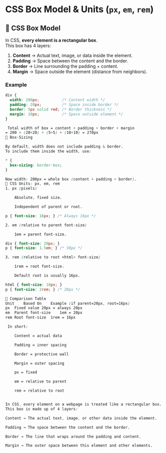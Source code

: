 #  CSS Box Model & Units (`px`, `em`, `rem`)

## 🔹 CSS Box Model
In CSS, **every element is a rectangular box**.  
This box has 4 layers:

1. **Content** → Actual text, image, or data inside the element.  
2. **Padding** → Space between the content and the border.  
3. **Border** → Line surrounding the padding + content.  
4. **Margin** → Space outside the element (distance from neighbors).





### Example
```css
div {
  width: 200px;          /* Content width */
  padding: 20px;         /* Space inside border */
  border: 5px solid red; /* Border thickness */
  margin: 10px;          /* Space outside element */
}

 Total width of box = content + padding + border + margin
= 200 + (20+20) + (5+5) + (10+10) = 270px
🔹 Box-Sizing

By default, width does not include padding & border.
To include them inside the width, use:

* {
  box-sizing: border-box;
}

Now width: 200px = whole box (content + padding + border).
🔹 CSS Units: px, em, rem
1. px (pixels)

    Absolute, fixed size.

    Independent of parent or root.

p { font-size: 16px; } /* Always 16px */

2. em (relative to parent font-size)

    1em = parent font-size.

div { font-size: 20px; }
p { font-size: 1.5em; } /* 30px */

3. rem (relative to root <html> font-size)

    1rem = root font-size.

    Default root is usually 16px.

html { font-size: 10px; }
p { font-size: 2rem; } /* 20px */

🔹 Comparison Table
Unit	Based On	Example (if parent=20px, root=16px)
px	Fixed value	20px = always 20px
em	Parent font-size	1em = 20px
rem	Root font-size	1rem = 16px

 In short:

    Content = actual data

    Padding = inner spacing

    Border = protective wall

    Margin = outer spacing

    px = fixed

    em = relative to parent

    rem = relative to root


In CSS, every element on a webpage is treated like a rectangular box.
This box is made up of 4 layers:

Content → The actual text, image, or other data inside the element.

Padding → The space between the content and the border.

Border → The line that wraps around the padding and content.

Margin → The outer space between this element and other elements.
